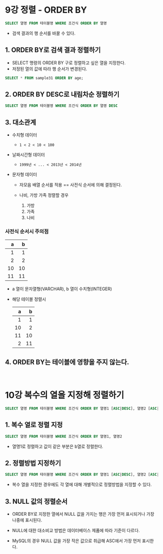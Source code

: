 # 9강 정렬 - ORDER BY

```sql
SELECT 열명 FROM 테이블명 WHERE 조건식 ORDER BY 열명
```

- 검색 결과의 행 순서를 바꿀 수 있다.

## 1. ORDER BY로 검색 결과 정렬하기

- SELECT 명령의 ORDER BY 구로 정렬하고 싶은 열을 지정한다.
- 저정된 열의 값에 따라 행 순서가 변경된다.

```sql
SELECT * FROM sample31 ORDER BY age;
```

## 2. ORDER BY DESC로 내림차순 정렬하기

```sql
SELECT 열명 FROM 테이블명 WHERE 조건식 ORDER BY 열명 DESC
```

## 3. 대소관계

- 수치형 데이터

  - `1 < 2 < 10 < 100`

- 날짜시간형 데이터

  - `1999년 < ... < 2013년 < 2014년`

- 문자형 데이터

  - 자모음 배열 순서를 적용 == 사전식 순서에 의해 결정된다.

  - 나비, 가방 가족 정렬할 경우
    1. 가방
    2. 가족
    3. 나비

### 사전식 순서시 주의점

|   a |   b |
| --: | --: |
|   1 |   1 |
|   2 |   2 |
|  10 |  10 |
|  11 |  11 |

- a 열이 문자열형(VARCHAR), b 열이 수치형(INTEGER)

- 해당 테이블 정렬시

  |   a |   b |
  | --: | --: |
  |   1 |   1 |
  |  10 |   2 |
  |  11 |  10 |
  |   2 |  11 |

## 4. ORDER BY는 테이블에 영향을 주지 않는다.

<br>

# 10강 복수의 열을 지정해 정렬하기

```sql
SELECT 열명 FROM 테이블명 WHERE 조건식 ORDER BY 열명1 [ASC|DESC], 열명2 [ASC|DESC]
```

## 1. 복수 열로 정렬 지정

```sql
SELECT 열명 FROM 테이블명 WHERE 조건식 ORDER BY 열명1, 열명2
```

- 열명1로 정렬하고 값이 같은 부분은 b열로 정렬한다.

## 2. 정렬방법 지정하기

```sql
SELECT 열명 FROM 테이블명 WHERE 조건식 ORDER BY 열명1 [ASC|DESC], 열명2 [ASC|DESC]
```

- 복수 열을 지정한 경우에도 각 열에 대해 개별적으로 정렬방법을 지정할 수 있다.

## 3. NULL 값의 정렬순서

- ORDER BY로 지정한 열에서 NULL 값을 가지는 행은 가장 먼저 표시되거나 가장 나중에 표시된다.

- NULL에 대한 대소비교 방법은 데이터베이스 제품에 따라 기준이 다르다.

- MySQL의 경우 NULL 값을 가장 작은 값으로 취급해 ASC에서 가장 먼저 표시한다.
